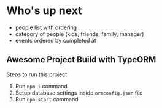 # Who's up next

- people list with ordering
- category of people (kids, friends, family, manager)
- events ordered by completed at

## Awesome Project Build with TypeORM

Steps to run this project:

1. Run `npm i` command
2. Setup database settings inside `ormconfig.json` file
3. Run `npm start` command